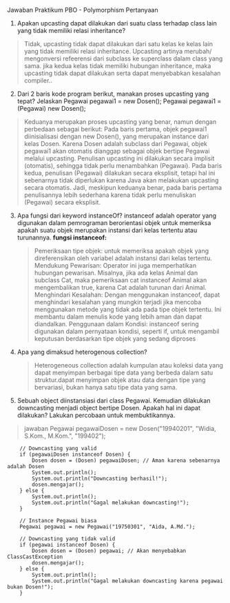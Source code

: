 Jawaban Praktikum PBO - Polymorphism
Pertanyaan
1. Apakan upcasting dapat dilakukan dari suatu class terhadap class lain yang tidak memiliki
relasi inheritance?
>Tidak, upcasting tidak dapat dilakukan dari satu kelas ke kelas lain yang tidak memiliki relasi inheritance. Upcasting artinya merubah/ mengonversi refeerensi dari subclass ke superclass dalam class yang sama. jika kedua kelas tidak memiliki hubungan inheritance, maka upcasting tidak dapat dilakukan serta dapat menyebabkan kesalahan compiler..  

2. Dari 2 baris kode program berikut, manakan proses upcasting yang tepat? Jelaskan
Pegawai pegawai1 = new Dosen();
Pegawai pegawai1 = (Pegawai) new Dosen();
<!-- jawaban: -->
> Keduanya merupakan proses upcasting yang benar, namun dengan perbedaan sebagai berikut:
 >Pada baris pertama, objek pegawai1 diinisialisasi dengan new Dosen(), yang merupakan instance dari kelas Dosen. Karena Dosen adalah subclass dari Pegawai, objek pegawai1 akan otomatis dianggap sebagai objek bertipe Pegawai melalui upcasting. Penulisan upcasting ini dilakukan secara implisit (otomatis), sehingga tidak perlu menambahkan (Pegawai).
 >Pada baris kedua, penulisan (Pegawai) dilakukan secara eksplisit, tetapi hal ini sebenarnya tidak diperlukan karena Java akan melakukan upcasting secara otomatis. Jadi, meskipun keduanya benar, pada baris pertama penulisannya lebih sederhana karena tidak perlu menuliskan (Pegawai) secara eksplisit.

3. Apa fungsi dari keyword instanceOf?
   instanceof adalah operator yang digunakan dalam pemrograman berorientasi objek         untuk memeriksa apakah suatu objek merupakan instansi dari kelas tertentu atau         turunannya.
   **fungsi instanceof:**
   >Pemeriksaan tipe objek: untuk memeriksa apakah objek yang direferensikan oleh           variabel adalah instansi dari kelas tertentu.
   >Mendukung Pewarisan: Operator ini juga memperhatikan hubungan pewarisan. Misalnya,      jika ada kelas Animal dan subclass Cat, maka pemeriksaan cat instanceof Animal         akan mengembalikan true, karena Cat adalah turunan dari Animal.
   >Menghindari Kesalahan: Dengan menggunakan instanceof, dapat menghindari kesalahan       yang mungkin terjadi jika mencoba menggunakan metode yang tidak ada pada tipe          objek tertentu. Ini membantu dalam menulis kode yang lebih aman dan dapat              diandalkan.
   >Penggunaan dalam Kondisi: instanceof sering digunakan dalam pernyataan kondisi,         seperti if, untuk mengambil keputusan berdasarkan tipe objek yang sedang diproses
4. Apa yang dimaksud heterogenous collection?
    >Heterogeneous collection adalah kumpulan atau koleksi data yang dapat menyimpan berbagai tipe data yang berbeda dalam satu struktur.dapat menyimpan objek atau data dengan tipe yang bervariasi, bukan hanya satu tipe data yang sama.

5. Sebuah object diinstansiasi dari class Pegawai. Kemudian dilakukan downcasting menjadi
object bertipe Dosen. Apakah hal ini dapat dilakukan? Lakukan percobaan untuk
membuktikannya.
> jawaban
 Pegawai pegawaiDosen = new Dosen("19940201", "Widia, S.Kom., M.Kom.", "199402");

        // Downcasting yang valid
        if (pegawaiDosen instanceof Dosen) {
            Dosen dosen = (Dosen) pegawaiDosen; // Aman karena sebenarnya adalah Dosen
            System.out.println();
            System.out.println("Downcasting berhasil!");
            dosen.mengajar();
        } else {
            System.out.println();
            System.out.println("Gagal melakukan downcasting!");
        }

        // Instance Pegawai biasa
        Pegawai pegawai = new Pegawai("19750301", "Aida, A.Md.");

        // Downcasting yang tidak valid
        if (pegawai instanceof Dosen) {
            Dosen dosen = (Dosen) pegawai; // Akan menyebabkan ClassCastException
            dosen.mengajar();
        } else {
            System.out.println();
            System.out.println("Gagal melakukan downcasting karena pegawai bukan Dosen!");
        }

